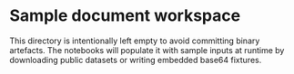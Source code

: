 # Sample document workspace

This directory is intentionally left empty to avoid committing binary artefacts. The notebooks will populate it with
sample inputs at runtime by downloading public datasets or writing embedded base64 fixtures.
